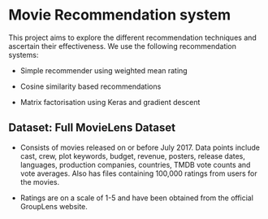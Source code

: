 # Movie Recommendation system

This project aims to explore the different recommendation techniques and ascertain their effectiveness. We use the following recommendation systems:
* Simple recommender using weighted mean rating

* Cosine similarity based recommendations

* Matrix factorisation using Keras and gradient descent


## Dataset: Full MovieLens Dataset

* Consists of movies released on or before July 2017. Data points include cast, crew, plot keywords, budget, revenue, posters, release dates, languages, production companies, countries, TMDB vote counts and vote averages.
Also has files containing 100,000 ratings from users for the movies. 

* Ratings are on a scale of 1-5 and have been obtained from the official GroupLens website.

